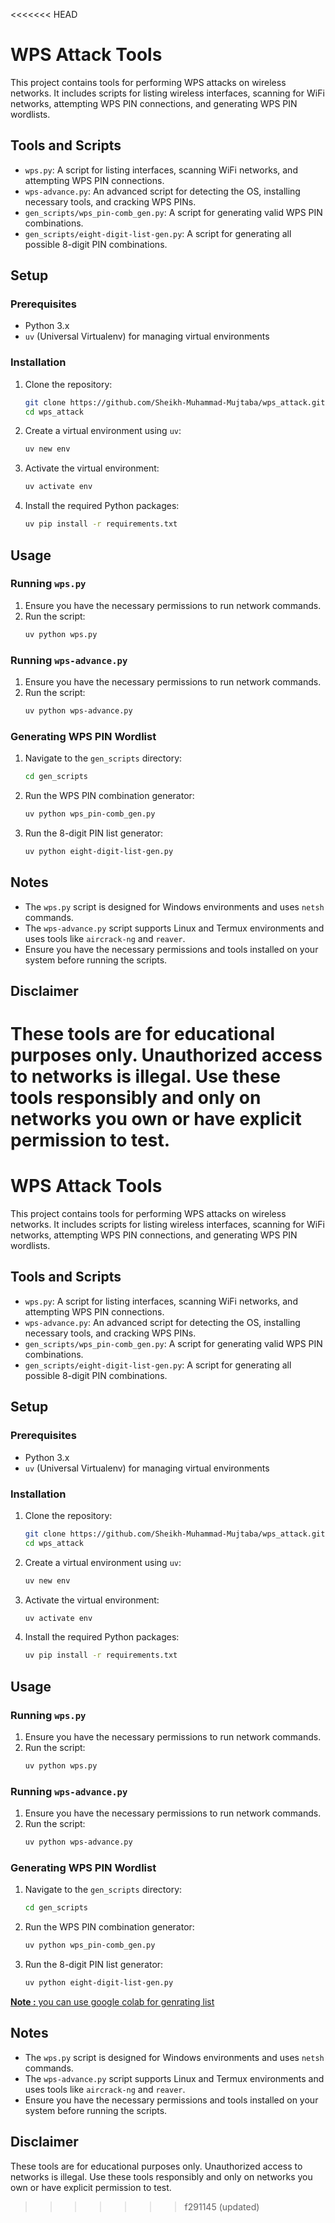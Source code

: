<<<<<<< HEAD

# WPS Attack Tools

This project contains tools for performing WPS attacks on wireless networks. It includes scripts for listing wireless interfaces, scanning for WiFi networks, attempting WPS PIN connections, and generating WPS PIN wordlists.

## Tools and Scripts

- `wps.py`: A script for listing interfaces, scanning WiFi networks, and attempting WPS PIN connections.
- `wps-advance.py`: An advanced script for detecting the OS, installing necessary tools, and cracking WPS PINs.
- `gen_scripts/wps_pin-comb_gen.py`: A script for generating valid WPS PIN combinations.
- `gen_scripts/eight-digit-list-gen.py`: A script for generating all possible 8-digit PIN combinations.

## Setup

### Prerequisites

- Python 3.x
- `uv` (Universal Virtualenv) for managing virtual environments

### Installation

1. Clone the repository:
    ```sh
    git clone https://github.com/Sheikh-Muhammad-Mujtaba/wps_attack.git
    cd wps_attack
    ```

2. Create a virtual environment using `uv`:
    ```sh
    uv new env
    ```

3. Activate the virtual environment:
    ```sh
    uv activate env
    ```

4. Install the required Python packages:
    ```sh
    uv pip install -r requirements.txt
    ```

## Usage

### Running `wps.py`

1. Ensure you have the necessary permissions to run network commands.
2. Run the script:
    ```sh
    uv python wps.py
    ```

### Running `wps-advance.py`

1. Ensure you have the necessary permissions to run network commands.
2. Run the script:
    ```sh
    uv python wps-advance.py
    ```

### Generating WPS PIN Wordlist

1. Navigate to the `gen_scripts` directory:
    ```sh
    cd gen_scripts
    ```

2. Run the WPS PIN combination generator:
    ```sh
    uv python wps_pin-comb_gen.py
    ```

3. Run the 8-digit PIN list generator:
    ```sh
    uv python eight-digit-list-gen.py
    ```

## Notes

- The `wps.py` script is designed for Windows environments and uses `netsh` commands.
- The `wps-advance.py` script supports Linux and Termux environments and uses tools like `aircrack-ng` and `reaver`.
- Ensure you have the necessary permissions and tools installed on your system before running the scripts.

## Disclaimer

These tools are for educational purposes only. Unauthorized access to networks is illegal. Use these tools responsibly and only on networks you own or have explicit permission to test.
=======

# WPS Attack Tools

This project contains tools for performing WPS attacks on wireless networks. It includes scripts for listing wireless interfaces, scanning for WiFi networks, attempting WPS PIN connections, and generating WPS PIN wordlists.

## Tools and Scripts

- `wps.py`: A script for listing interfaces, scanning WiFi networks, and attempting WPS PIN connections.
- `wps-advance.py`: An advanced script for detecting the OS, installing necessary tools, and cracking WPS PINs.
- `gen_scripts/wps_pin-comb_gen.py`: A script for generating valid WPS PIN combinations.
- `gen_scripts/eight-digit-list-gen.py`: A script for generating all possible 8-digit PIN combinations.

## Setup

### Prerequisites

- Python 3.x
- `uv` (Universal Virtualenv) for managing virtual environments

### Installation

1. Clone the repository:
    ```sh
    git clone https://github.com/Sheikh-Muhammad-Mujtaba/wps_attack.git
    cd wps_attack
    ```

2. Create a virtual environment using `uv`:
    ```sh
    uv new env
    ```

3. Activate the virtual environment:
    ```sh
    uv activate env
    ```

4. Install the required Python packages:
    ```sh
    uv pip install -r requirements.txt
    ```

## Usage

### Running `wps.py`

1. Ensure you have the necessary permissions to run network commands.
2. Run the script:
    ```sh
    uv python wps.py
    ```

### Running `wps-advance.py`

1. Ensure you have the necessary permissions to run network commands.
2. Run the script:
    ```sh
    uv python wps-advance.py
    ```

### Generating WPS PIN Wordlist

1. Navigate to the `gen_scripts` directory:
    ```sh
    cd gen_scripts
    ```

2. Run the WPS PIN combination generator:
    ```sh
    uv python wps_pin-comb_gen.py
    ```

3. Run the 8-digit PIN list generator:
    ```sh
    uv python eight-digit-list-gen.py
    ```
[**Note :**  you can use google colab for genrating list](#)
## Notes

- The `wps.py` script is designed for Windows environments and uses `netsh` commands.
- The `wps-advance.py` script supports Linux and Termux environments and uses tools like `aircrack-ng` and `reaver`.
- Ensure you have the necessary permissions and tools installed on your system before running the scripts.

## Disclaimer

These tools are for educational purposes only. Unauthorized access to networks is illegal. Use these tools responsibly and only on networks you own or have explicit permission to test.
>>>>>>> f291145 (updated)
